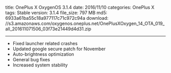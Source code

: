 title: OnePlus X OxygenOS 3.1.4
date: 2016/11/10
categories: OnePlus X
tags: Stable
version: 3.1.4
file_size: 797 MB
md5: 6933a61ba55c18a977117c71c972c94a
download: //s3.amazonaws.com/oxygenos.oneplus.net/OnePlusXOxygen_14_OTA_019_all_201611071506_03f73e21449d4d31.zip


---
* Fixed launcher related crashes
* Updated google secure patch for November
* Auto-brightness optimization
* General bug fixes
* Increased system stability

